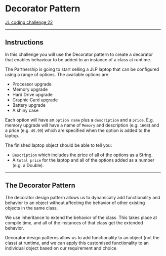 Decorator Pattern
=================

[JL coding challenge 22](https://coding-challenges.jl-engineering.net/challenges/challenge-22/)

------

## Instructions

In this challenge you will use the Decorator pattern to create a decorator that enables behaviour to be added to an instance of a class at runtime.

The Partnership is going to start selling a JLP laptop that can be configured using a range of options. The available options are:
- Processor upgrade
- Memory upgrade
- Hard Drive upgrade
- Graphic Card upgrade
- Battery upgrade
- A shiny case


Each option will have an `option name` plus a `description` and a `price`. E.g. memory upgrade will have a name of `Memory` and description (e.g. `16GB`) and a price (e.g. `49.99`) which are specified when the option is added to the laptop.

The finished laptop object should be able to tell you:
- `Description` which includes the price of all of the options as a String.
- A `total price` for the laptop and all of the options added as a number (e.g. a Double).

------

## The Decorator Pattern

The decorator design pattern allows us to dynamically add functionality and behavior to an object without affecting the behavior of other existing objects in the same class. 

We use inheritance to extend the behavior of the class. This takes place at compile time, and all of the instances of that class get the extended behavior.

Decorator design patterns allow us to add functionality to an object (not the class) at runtime, and we can apply this customised functionality to an individual object based on our requirement and choice.

